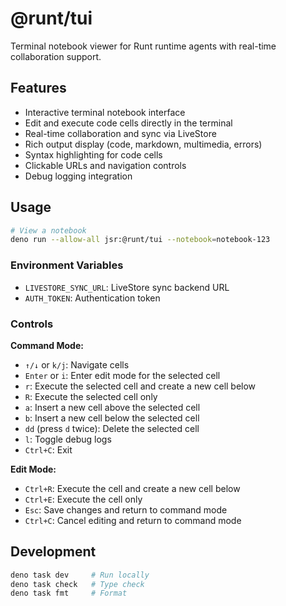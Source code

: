 # @runt/tui

Terminal notebook viewer for Runt runtime agents with real-time collaboration
support.

## Features

- Interactive terminal notebook interface
- Edit and execute code cells directly in the terminal
- Real-time collaboration and sync via LiveStore
- Rich output display (code, markdown, multimedia, errors)
- Syntax highlighting for code cells
- Clickable URLs and navigation controls
- Debug logging integration

## Usage

```bash
# View a notebook
deno run --allow-all jsr:@runt/tui --notebook=notebook-123
```

### Environment Variables

- `LIVESTORE_SYNC_URL`: LiveStore sync backend URL
- `AUTH_TOKEN`: Authentication token

### Controls

**Command Mode:**

- `↑/↓` or `k/j`: Navigate cells
- `Enter` or `i`: Enter edit mode for the selected cell
- `r`: Execute the selected cell and create a new cell below
- `R`: Execute the selected cell only
- `a`: Insert a new cell above the selected cell
- `b`: Insert a new cell below the selected cell
- `dd` (press `d` twice): Delete the selected cell
- `l`: Toggle debug logs
- `Ctrl+C`: Exit

**Edit Mode:**

- `Ctrl+R`: Execute the cell and create a new cell below
- `Ctrl+E`: Execute the cell only
- `Esc`: Save changes and return to command mode
- `Ctrl+C`: Cancel editing and return to command mode

## Development

```bash
deno task dev     # Run locally
deno task check   # Type check
deno task fmt     # Format
```
